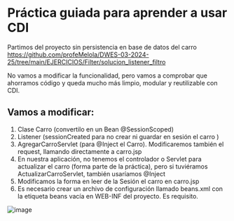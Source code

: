 # Práctica guiada para aprender a usar CDI

Partimos del proyecto sin persistencia en base de datos del carro https://github.com/profeMelola/DWES-03-2024-25/tree/main/EJERCICIOS/Filter/solucion_listener_filtro

No vamos a modificar la funcionalidad, pero vamos a comprobar que ahorramos código y queda mucho más limpio, modular y reutilizable con CDI.

## Vamos a modificar:

1. Clase Carro (convertilo en un Bean @SessionScoped)
2. Listener (sessionCreated para no crear ni guardar en sesión el carro )
3. AgregarCarroServlet (para @Inject el Carro). Modificaremos también el request, llamando directamente a carro.jsp
4. En nuestra aplicación, no tenemos el controlador o Servlet para actualizar el carro (forma parte de la práctica), pero si tuviéramos ActualizarCarroServlet, también usaríamos @Inject
5. Modificamos la forma en leer de la Sesión el carro en carro.jsp 
6. Es necesario crear un archivo de configuración llamado beans.xml con la etiqueta beans vacía en WEB-INF del proyecto. Es requisito.
   
![image](https://github.com/user-attachments/assets/483fcdf2-e322-40ac-b6e3-d9786df269a3)

